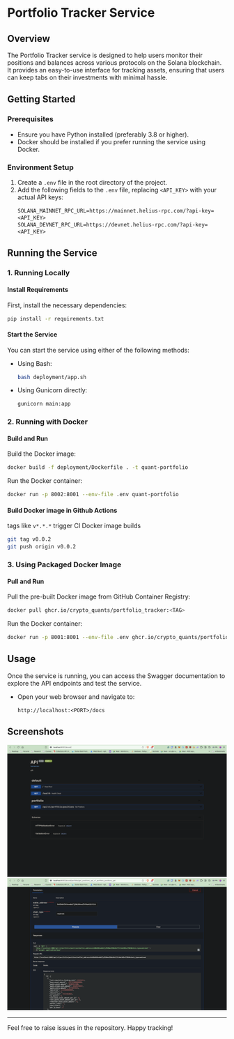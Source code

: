 # Portfolio Tracker Service

## Overview

The Portfolio Tracker service is designed to help users monitor their positions and balances across various protocols on the Solana blockchain. It provides an easy-to-use interface for tracking assets, ensuring that users can keep tabs on their investments with minimal hassle.

## Getting Started

### Prerequisites

- Ensure you have Python installed (preferably 3.8 or higher).
- Docker should be installed if you prefer running the service using Docker.

### Environment Setup

1. Create a `.env` file in the root directory of the project.
2. Add the following fields to the `.env` file, replacing `<API_KEY>` with your actual API keys:
   ```env
   SOLANA_MAINNET_RPC_URL=https://mainnet.helius-rpc.com/?api-key=<API_KEY>
   SOLANA_DEVNET_RPC_URL=https://devnet.helius-rpc.com/?api-key=<API_KEY>
   ```

## Running the Service

### 1. Running Locally

#### Install Requirements

First, install the necessary dependencies:

```bash
pip install -r requirements.txt
```

#### Start the Service

You can start the service using either of the following methods:

- Using Bash:

  ```bash
  bash deployment/app.sh
  ```

- Using Gunicorn directly:
  ```bash
  gunicorn main:app
  ```

### 2. Running with Docker

#### Build and Run

Build the Docker image:

```bash
docker build -f deployment/Dockerfile . -t quant-portfolio
```

Run the Docker container:

```bash
docker run -p 8002:8001 --env-file .env quant-portfolio
```

#### Build Docker image in Github Actions
tags like `v*.*.*` trigger CI Docker image builds
```bash
git tag v0.0.2
git push origin v0.0.2
```

### 3. Using Packaged Docker Image

#### Pull and Run

Pull the pre-built Docker image from GitHub Container Registry:

```bash
docker pull ghcr.io/crypto_quants/portfolio_tracker:<TAG>
```

Run the Docker container:

```bash
docker run -p 8001:8001 --env-file .env ghcr.io/crypto_quants/portfolio_tracker:<TAG>
```

## Usage

Once the service is running, you can access the Swagger documentation to explore the API endpoints and test the service.

- Open your web browser and navigate to:
  ```
  http://localhost:<PORT>/docs
  ```

## Screenshots

![Dashboard Screenshot](assets/screenshots/dashboard.png)
![Portfolio Details Screenshot](assets/screenshots/portfolio.png)

---

Feel free to raise issues in the repository. Happy tracking!
